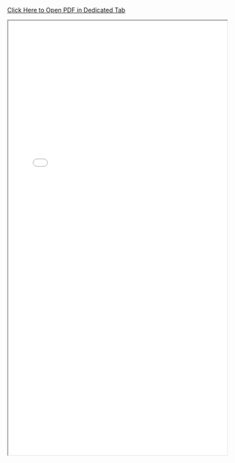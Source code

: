 <a href='../main.pdf'>Click Here to Open PDF in Dedicated Tab</a>

<iframe src="../main.pdf" width="100%" height="1000px">